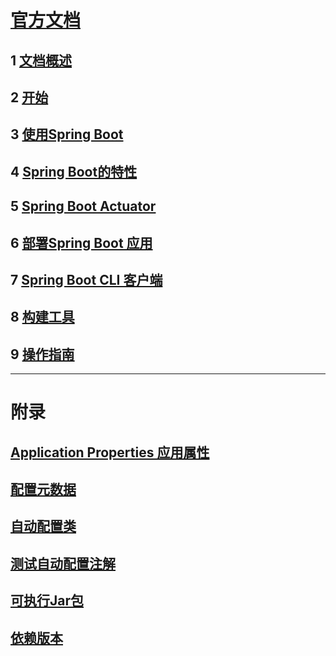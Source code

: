 # [官方文档](https://docs.spring.io/spring-boot/docs/current/reference/html/index.html)
## 1 [文档概述](https://github.com/Sev-Night/source-code-reading/blob/main/SpringBoot/documentation/documentation-overview.md)
## 2 [开始](https://github.com/Sev-Night/source-code-reading/blob/main/SpringBoot/documentation/getting-started.md)
## 3 [使用Spring Boot](https://github.com/Sev-Night/source-code-reading/blob/main/SpringBoot/documentation/using-spring-boot.md)
## 4 [Spring Boot的特性](https://github.com/Sev-Night/source-code-reading/blob/main/SpringBoot/documentation/spring-boot-features.md)
## 5 [Spring Boot Actuator](https://github.com/Sev-Night/source-code-reading/blob/main/SpringBoot/documentation/spring-boot-actuator.md)
## 6 [部署Spring Boot 应用]()
## 7 [Spring Boot CLI 客户端]()
## 8 [构建工具]()
## 9 [操作指南]()

***
# 附录
## [Application Properties 应用属性]()
## [配置元数据]()
## [自动配置类]()
## [测试自动配置注解]()
## [可执行Jar包]()
## [依赖版本]()
